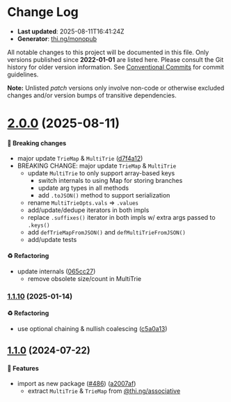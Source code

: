 # Change Log

- **Last updated**: 2025-08-11T16:41:24Z
- **Generator**: [thi.ng/monopub](https://thi.ng/monopub)

All notable changes to this project will be documented in this file.
Only versions published since **2022-01-01** are listed here.
Please consult the Git history for older version information.
See [Conventional Commits](https://conventionalcommits.org/) for commit guidelines.

**Note:** Unlisted _patch_ versions only involve non-code or otherwise excluded changes
and/or version bumps of transitive dependencies.

# [2.0.0](https://github.com/thi-ng/umbrella/tree/@thi.ng/trie@2.0.0) (2025-08-11)

#### 🛑 Breaking changes

- major update `TrieMap` & `MultiTrie` ([d7f4a12](https://github.com/thi-ng/umbrella/commit/d7f4a12))
- BREAKING CHANGE: major update `TrieMap` & `MultiTrie`
  - update `MultiTrie` to only support array-based keys
    - switch internals to using Map for storing branches
    - update arg types in all methods
    - add `.toJSON()` method to support serialization
  - rename `MultiTrieOpts.vals` => `.values`
  - add/update/dedupe iterators in both impls
  - replace `.suffixes()` iterator in both impls w/ extra args passed to `.keys()`
  - add `defTrieMapFromJSON()` and `defMultiTrieFromJSON()`
  - add/update tests

#### ♻️ Refactoring

- update internals ([065cc27](https://github.com/thi-ng/umbrella/commit/065cc27))
  - remove obsolete size/count in MultiTrie

### [1.1.10](https://github.com/thi-ng/umbrella/tree/@thi.ng/trie@1.1.10) (2025-01-14)

#### ♻️ Refactoring

- use optional chaining & nullish coalescing ([c5a0a13](https://github.com/thi-ng/umbrella/commit/c5a0a13))

## [1.1.0](https://github.com/thi-ng/umbrella/tree/@thi.ng/trie@1.1.0) (2024-07-22)

#### 🚀 Features

- import as new package ([#486](https://github.com/thi-ng/umbrella/issues/486)) ([a2007af](https://github.com/thi-ng/umbrella/commit/a2007af))
  - extract `MultiTrie` & `TrieMap` from [@thi.ng/associative](https://github.com/thi-ng/umbrella/tree/main/packages/associative)
